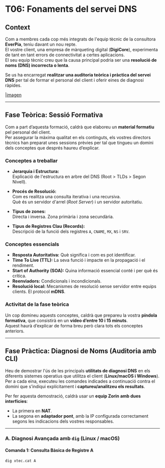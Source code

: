 # T06: Fonaments del servei DNS

## Context

Com a membres cada cop més integrats de l'equip tècnic de la consultora **EverPia**, teniu davant un nou repte.  
El vostre client, una empresa de màrqueting digital (**DigiCore**), experimenta de tant en tant errors de connectivitat a certes aplicacions.  
El seu equip tècnic creu que la causa principal podria ser una **resolució de noms (DNS) incorrecta o lenta**.

Se us ha encarregat **realitzar una auditoria teòrica i pràctica del servei DNS** per tal de formar el personal del client i oferir eines de diagnosi ràpides.

|[imagen](img/fto2.png)


---

## Fase Teòrica: Sessió Formativa

Com a part d’aquesta formació, caldrà que elaboreu un **material formatiu** pel personal del client.  
Per assegurar la màxima qualitat en els continguts, els vostres directors tècnics han preparat unes sessions prèvies per tal que tingueu un domini dels conceptes que després haureu d’explicar.

### Conceptes a treballar

- **Jerarquia i Estructura:**  
  Explicació de l'estructura en arbre del DNS (Root > TLDs > Segon Nivell).

- **Procés de Resolució:**  
  Com es realitza una consulta iterativa i una recursiva.  
  Què és un servidor d'arrel (*Root Server*) i un servidor autoritatiu.

- **Tipus de zones:**  
  Directa i inversa. Zona primària i zona secundària.

- **Tipus de Registres Clau (Records):**  
  Descripció de la funció dels registres `A`, `CNAME`, `MX`, `NS` i `SRV`.

### Conceptes essencials

- **Resposta Autoritativa:** Què significa i com es pot identificar.  
- **Time To Live (TTL):** La seva funció i impacte en la propagació i el rendiment.  
- **Start of Authority (SOA):** Quina informació essencial conté i per què és crítica.  
- **Reenviadors:** Condicionals i incondicionals.  
- **Resolució local:** Mecanismes de resolució sense servidor entre equips clients. El protocol **mDNS**.

### Activitat de la fase teòrica

Un cop domineu aquests conceptes, caldrà que prepareu la vostra **píndola formativa**, que consistirà en un **vídeo d’entre 10 i 15 minuts**.  
Aquest haurà d’explicar de forma breu però clara tots els conceptes anteriors.

---

## Fase Pràctica: Diagnosi de Noms (Auditoria amb CLI)

Heu de demostrar l'ús de les principals **utilitats de diagnosi DNS** en els diferents sistemes operatius que utilitza el client (**Linux/macOS i Windows**).  
Per a cada eina, executeu les comandes indicades a continuació contra el domini que s’indiqui explícitament i **captureu/analitzeu els resultats**.

Per fer aquesta demostració, caldrà usar un **equip Zorin amb dues interfícies**:
- La primera en **NAT**.
- La segona en **adaptador pont**, amb la IP configurada correctament segons les indicacions dels vostres responsables.

---

### A. Diagnosi Avançada amb `dig` (Linux / macOS)

#### Comanda 1: Consulta Bàsica de Registre A
```bash
dig xtec.cat A

